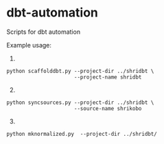 # dbt-automation
Scripts for dbt automation

Example usage:

1. 

    python scaffolddbt.py --project-dir ../shridbt \
                          --project-name shridbt 
2. 

    python syncsources.py --project-dir ../shridbt \
                          --source-name shrikobo 

3. 

    python mknormalized.py  --project-dir ../shridbt/ 


